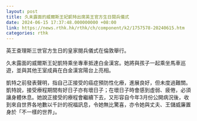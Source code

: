 ```yaml
---
layout: post
title: 久未露面的威爾斯王妃凱特出席英王官方生日閱兵儀式
date: 2024-06-15 17:37:48.000000000 +08:00
link: https://news.rthk.hk/rthk/ch/component/k2/1757578-20240615.htm
categories: rthk
---
```


英王查理斯三世官方生日的皇家閱兵儀式在倫敦舉行。

久未露面的威爾斯王妃凱特乘坐專車抵達白金漢宮。她將與孩子一起乘坐馬車巡遊，並與其他王室成員在白金漢宮陽台上亮相。

凱特之前發表聲明，指自己正接受的癌症預防性化療，進展良好，但未度過難關。凱特說，接受療程期間有好日子亦有壞日子；在壞日子時會感到虛弱、疲倦，必須讓身體休息。她說正接受的療程會繼續下去，又形容自今年3月份公開病況後，收到來自世界各地數以千計的祝福訊息，令她無比驚喜，亦令她與丈夫、王儲威廉置身於「不一樣的世界」。
